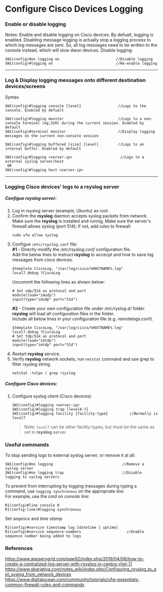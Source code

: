 # Configure Cisco Devices Logging

### Enable or disable logging
Notes: Enable and disable logging on Cisco devices. By defualt, logging is enabled. Disabling message logging is actually stop a logging process to which log messages are sent. So, all log messages need to be written to the console instead, which will slow dwon devices.
Disable logging:
```
SW1(config)#no logging on                          //Disable logging
SW1(config)#logging on                             //Re-enable logging
```
---
### Log & Display logging messages onto different destination devices/screens
Syntax
```
SW1(config)#logging console [level]                 //Logs to the console. Enabled by defualt 

SW1(config)#logging monitor                         //Logs to a non-console terminal (eg,SSH) during the current session. Enabled by default
SW1(config)#terminal monitor                        //Display logging messages on the current non-console session

SW1(config)#logging buffered [size] [level]         //Logs to an internal buffer. Enabled by default

SW1(config)#logging <server-ip>                      //Logs to a external syslog server/host
 OR
SW1(config)#logging host <server-ip>
```
---
### Logging Cisco devices' logs to a **rsyslog** server
##### Configue **rsyslog** server:
1) Log in rsyslog server (example, Ubuntu) as root.
2) Confirm the **rsyslog** daemon accepts syslog packets from network.  
	Make sure the **rsyslog** is installed and runnig;
	Make sure the server's firewall allows syslog (port 514); If not, add rules to firewall: 
	```
	sudo ufw allow syslog
	```
3) Configue `/etc/rsyslog.conf` file:  
   **#1** - Directly modify the _/etc/rsyslog.conf_ configuration file.  
        Add the below lines to instruct **rsyslog** to accecpt and how to save log messages from cisco devices.
   	```
	$tmeplate CiscoLog, "/var/log/cisco/%HOSTNAME%.log"
	local7.debug ?CiscoLog
	```
	Uncommit the following lines as shown below:
	```
	# Set udp/514 as protocol and port
 	module(load="imudp")
	input(type="imudp" port="514")
	```
   **#2** - Create your own configuration file under _/etc/ryslog.d/_ folder. **rsyslog** will load all configuration files in the folder.  
	Include all below lines in your configuration file (e.g. remotelogs.conf).  
	```
	$tmeplate CiscoLog, "/var/log/cisco/%HOSTNAME%.log"
	local7.debug ?CiscoLog
 	# Set tdp/514 as protocol and port
	module(load="imtdp")
	input(type="imtdp" port="514")
	```
4) Restart **rsyslog** service.  
5) Verify **rsyslog** network sockets, run `netstat` command and use grep to filter rsyslog string.
	```
	netstat -tulpn | grep rsyslog
	```
	
##### Configure Cisco devices:
1) Configure syslog client (Cisco devices):
	```
	SW1(config)#logging <server-ip>
	SW1(config)#logging trap [level0-7]
	SW1(config)#logging facility {facility-type}          //Normally is local7
	```
  	> Note: `local7` can be other facility types, but must be the same as set in **rsyslog** server.

### Useful commands
To stop sending logs to external syslog server, or remove it at all:
  ```
  SW1(config)#no logging                                //Remove a syslog server
  SW1(config)#no logging trap                           //Disable logging to syslog servers
  ```
To prevent from interrupting by logging messages during typing a command, use `logging synchronous` on the appropriate _line_.  
For example, use the cmd on _console line_:
```
R1(config)#line console 0
R1(config-line)#logging synchronous
```
Set _seqence_ and _time stamp_
```
R1(config)#service timestamp log [datetime | uptime]   
R1(config)#service sequence-numbers                     //Enable sequence number being added to logs
```

### References
https://www.appservgrid.com/paw92/index.php/2019/04/06/how-to-create-a-centralized-log-server-with-rsyslog-in-centos-rhel-7/
https://www.sbarjatiya.com/notes_wiki/index.php/Configuring_rsyslog_to_get_syslog_from_network_devices
https://www.digitalocean.com/community/tutorials/ufw-essentials-common-firewall-rules-and-commands
